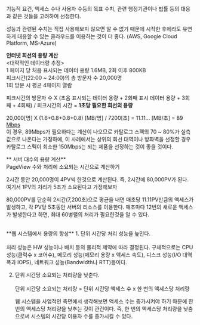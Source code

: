 기능적 요건, 액세스 수나 사용자 수등의 목표 수치, 관련 행정기관이나 법률 등의 대응과 같은 것들을 고려하여 선정한다. 

성능과 관련된 수치는 직접 사용해보지 않으면 알 수 없기 때문에 시작한 후에라도 유연하게 대응할 수 있는 클라우드를 이용하는 것이 더 좋다. (AWS, Google Cloud Platform, MS-Azure)

**인터넷 회선의 용량 계산**  <br>
<대략적인 데이터량 추정><br>
1 페이지 당 처음 표시되는 데이터 용량 1.6MB, 2회 이후 800KB<br>
피크시간(22:00 ~ 24:00)의 총 방문자 수 20,000명<br>
1회 방문 시  평균 4페이지 열람 <br>

피크시간의 방문자 수 X (초음 표시되는 데이터 용량 + 2회째 표시 데이터 용량 + 3회째 + 4회째) / 피크시간의 시간 = **1초당 필요한 회선의 용량** 

20,000[명] X (1.6+0.8+0.8+0.8) [MB/명] / 7200[초] = 11.11... [MB/초] = 89 [Mbps](메가비트) <br>
이 경우, 89Mbps가 필요하다는 계산이 나오므로 카탈로그 스펙의 70 ~ 80%가 실측값으로 나온다는 가정하에, 이 사례에서는 상위의 회선 대역이나 방화벽을 선정할 경우 카탈로그 스펙이 최소한 150Mbps는 되는 제품을 선정하는 것이 좋을 것이다. 

** 서버 대수의 용량 계산**  <br>
PageView 수와 처리에 소요되는 시간으로 계산하기 <br>

2시간 동안 20,000명이 4PV씩 한것으로 계산된다. 즉, 2시간에 80,000PV가 된다. 여기서 1PV의 처리가 5초가 소요된다고 가정해보자

80,000PV를 단순히 2시간(7,200초)으로 평균을 내면 매초당 11.11PV만큼의 액세스가 발생하고, 각 PV당 5초동안 서버의 리소스를 이용한다. 매초마다 12번의 새로운 액세스가 발생한다고 하면, 최대 60병렬의 처리가 필요한것을 알 수 있다. 

<br>
**웹 시스템에서 용량의 향상** 
1. 단위 시간당 처리 성능을 높인다. <br><br>
   처리 성능은 HW 성능이나 배치 등의 물리적 제약에 따라 결정된다. 구체적으로는 CPU 성능(클럭수 x 코어수), 메모리 성능(메모리 용량 x 액세스 속도), 디스크 성능(I/O 대역폭과 IOPS), 네트워크   성능(Bandwidth나 RTT)등이다. 

2. 단위 시간당 소요되는 처리량을 낮춘다.<br><br>
   단위 시간당 소요되는 처리량 = 단위 시간당 액세스 수 x 한 번의 액세스당 처리량

   웹 시스템을 사업적인 측면에서 생각해보면 액세스 수는 증가시켜야 하기 때문에 한 번의 액세스당 처리량을 낮추는 것이 관건이다. 즉, 한 번의 액세스당 처리량을 낮춤으로써 시스템의 시간당 이용자 수를 증가시킬 수 있다.